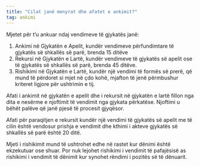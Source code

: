 ```yaml
---
title: "Cilat janë menyrat dhe afatet e ankimit?"
tag: ankimi
---
```


Mjetet për t’u ankuar ndaj vendimeve të gjykatës janë:

1.	Ankimi në Gjykatën e Apelit, kundër vendimeve përfundimtare të gjykatës së shkallës së parë, brenda 15 ditëve
2.	Rekursi në Gjykatën e Lartë, kundër vendimeve të gjykatës së apelit ose të gjykatës së shkallës së parë, brenda 45 ditëve.
3.	Rishikimi në Gjykatën e Lartë, kundër një vendimi të formës së prerë, që mund të përdoret si mjet në çdo kohë, mjafton të jenë përmbushur kriteret ligjore për ushtrimin e tij.

Afati i ankimit në gjykatën e apelit dhe i rekursit në gjykatën e lartë fillon nga dita e nesërme e njoftimit të vendimit nga gjykata përkatëse. Njoftimi u bëhët palëve që janë pjesë të procesit gjyqësor.

Afati për paraqitjen e rekursit kundër një vendimi të gjykatës së apelit me të cilin është vendosur prishja e vendimit dhe kthimi i akteve gjykatës së shkallës së parë është 20 ditë.

Mjeti i rishikimit mund të ushtrohet edhe në rastet kur dënimi është ekzekutuar ose shuar. Por nuk lejohet rishikimi i vendimit të pafajësisë as rishikimi i vendimit të dënimit kur synohet rëndimi i pozitës së të dënuarit.
